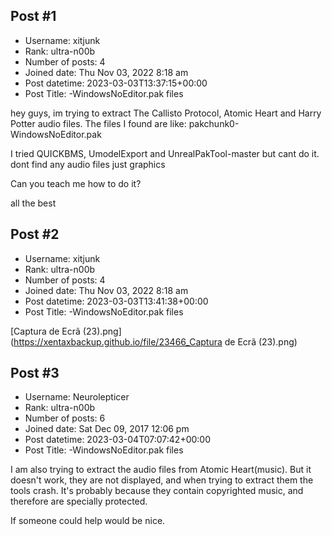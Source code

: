 ## Post #1
- Username: xitjunk
- Rank: ultra-n00b
- Number of posts: 4
- Joined date: Thu Nov 03, 2022 8:18 am
- Post datetime: 2023-03-03T13:37:15+00:00
- Post Title: -WindowsNoEditor.pak files

hey guys, im trying to extract The Callisto Protocol, Atomic Heart and Harry Potter audio files.
The files I found are like: pakchunk0-WindowsNoEditor.pak

I tried QUICKBMS, UmodelExport and UnrealPakTool-master but cant do it. dont find any audio files just graphics

Can you teach me how to do it?

all the best
## Post #2
- Username: xitjunk
- Rank: ultra-n00b
- Number of posts: 4
- Joined date: Thu Nov 03, 2022 8:18 am
- Post datetime: 2023-03-03T13:41:38+00:00
- Post Title: -WindowsNoEditor.pak files

[Captura de Ecrã (23).png](https://xentaxbackup.github.io/file/23466_Captura de Ecrã (23).png)
## Post #3
- Username: Neurolepticer
- Rank: ultra-n00b
- Number of posts: 6
- Joined date: Sat Dec 09, 2017 12:06 pm
- Post datetime: 2023-03-04T07:07:42+00:00
- Post Title: -WindowsNoEditor.pak files

I am also trying to extract the audio files from Atomic Heart(music). But it doesn't work, they are not displayed, and when trying to extract them the tools crash. It's probably because they contain copyrighted music, and therefore are specially protected.

If someone could help would be nice.
